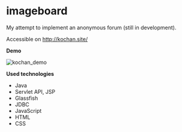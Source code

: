 # imageboard

My attempt to implement an anonymous forum (still in development). 

Accessible on http://kochan.site/

**Demo**

![kochan_demo](https://cloud.githubusercontent.com/assets/14299978/23366951/8ed1b0ae-fd00-11e6-843b-ae22e5620f7d.gif)

**Used technologies**

* Java
* Servlet API, JSP
* Glassfish
* JDBC
* JavaScript
* HTML
* CSS
